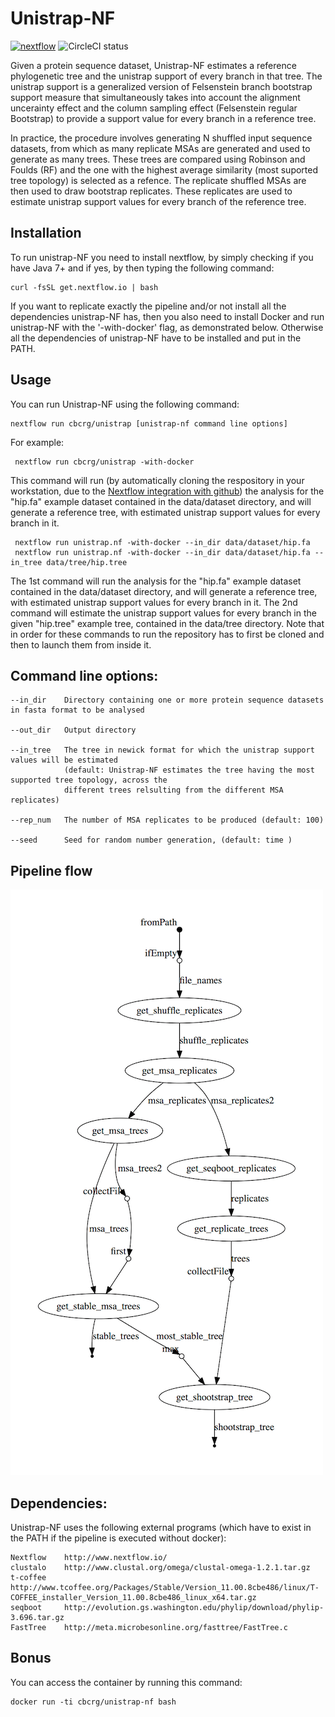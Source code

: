 Unistrap-NF
===================

[![nextflow](https://img.shields.io/badge/nextflow-%E2%89%A50.18.0-brightgreen.svg)](http://nextflow.io)
![CircleCI status](https://circleci.com/gh/cbcrg/unistrap.png?style=shield)


Given a protein sequence dataset, Unistrap-NF estimates a reference phylogenetic tree and the unistrap support of every branch in that tree. The unistrap support is a generalized version of Felsenstein branch bootstrap support measure that simultaneously takes into account the alignment uncerainty effect and the column sampling effect (Felsenstein regular Bootstrap) to provide a support value for every branch in a reference tree. 

In practice, the procedure involves generating N shuffled input sequence datasets, from which as many replicate MSAs are generated and used to generate as many trees. These trees are compared using Robinson and Foulds (RF) and the one with the highest average similarity (most suported tree topology) is selected as a refence. The replicate shuffled MSAs are then used to draw bootstrap replicates. These replicates are used to estimate unistrap support values for every branch of the reference tree. 

Installation
-----------

To run unistrap-NF you need to install nextflow, by simply checking if you have Java 7+ and if yes, by then typing the following command:

	curl -fsSL get.nextflow.io | bash

If you want to replicate exactly the pipeline and/or not install all the dependencies unistrap-NF has, then you also need to install Docker and run unistrap-NF with the '-with-docker' flag, as demonstrated below. Otherwise all the dependencies of unistrap-NF have to be installed and put in the PATH.


Usage
-----------
    
You can run Unistrap-NF using the following command: 

    nextflow run cbcrg/unistrap [unistrap-nf command line options]

For example: 

     nextflow run cbcrg/unistrap -with-docker

This command will run (by automatically cloning the respository in your workstation, due to the [Nextflow integration with github](http://www.nextflow.io/docs/latest/sharing.html)) the analysis for the "hip.fa" example dataset contained in the data/dataset directory, and will generate a reference tree, with estimated unistrap support values for every branch in it.

     nextflow run unistrap.nf -with-docker --in_dir data/dataset/hip.fa 
     nextflow run unistrap.nf -with-docker --in_dir data/dataset/hip.fa --in_tree data/tree/hip.tree 

The 1st command will run the analysis for the "hip.fa" example dataset contained in the data/dataset directory, and will generate a reference tree, with estimated unistrap support values for every branch in it.
The 2nd command will estimate the unistrap support values for every branch in the given "hip.tree" example tree, contained in the data/tree directory. Note that in order for these commands to run the repository has to first be cloned and then to launch them from inside it. 

Command line options:
---------------------

	--in_dir	Directory containing one or more protein sequence datasets in fasta format to be analysed

	--out_dir	Output directory

	--in_tree	The tree in newick format for which the unistrap support values will be estimated 
				(default: Unistrap-NF estimates the tree having the most supported tree topology, across the 
				different trees relsulting from the different MSA replicates)

	--rep_num	The number of MSA replicates to be produced (default: 100)

	--seed		Seed for random number generation, (default: time )

Pipeline flow
--------------

![alt unistrap](images/dag.png)

Dependencies:
-------------

Unistrap-NF uses the following external programs (which have to exist in the PATH if the pipeline is executed without docker):

	Nextflow	http://www.nextflow.io/
	clustalo	http://www.clustal.org/omega/clustal-omega-1.2.1.tar.gz
	t-coffee	http://www.tcoffee.org/Packages/Stable/Version_11.00.8cbe486/linux/T-COFFEE_installer_Version_11.00.8cbe486_linux_x64.tar.gz
	seqboot		http://evolution.gs.washington.edu/phylip/download/phylip-3.696.tar.gz
	FastTree	http://meta.microbesonline.org/fasttree/FastTree.c
        
Bonus
------

You can access the container by running this command: 

	docker run -ti cbcrg/unistrap-nf bash

